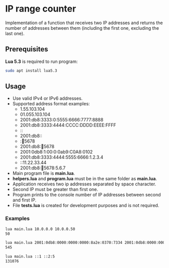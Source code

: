 # IP range counter

Implementation of a function that receives two IP addresses and returns the number of addresses between them (including the first one, excluding the last one).

## Prerequisites

**Lua 5.3** is required to run program:

```bash
sudo apt install lua5.3
```

## Usage

- Use valid IPv4 or IPv6 addresses.
- Supported address format examples:
  - 1.55.103.104
  - 01.055.103.104
  - 2001:db8:3333:0:5555:6666:7777:8888
  - 2001:db8:3333:4444:CCCC:DDDD:EEEE:FFFF
  - ::
  - 2001:db8::
  - ::1234:5678
  - 2001:db8::1234:5678
  - 2001:0db8:1:00:0:0ab9:C0A8:0102
  - 2001:db8:3333:4444:5555:6666:1.2.3.4
  - ::11.22.33.44
  - 2001:db8::1234:5678:5.6.7
- Main program file is **main.lua**.
- **helpers.lua** and **program.lua** must be in the same folder as **main.lua**.
- Application receives two ip addresses separated by space character.
- Second IP must be greater than first one.
- Program prints to the console number of IP addresses between second and first IP.
- File **tests.lua** is created for development purposes and is not required.

### Examples

```bash
lua main.lua 10.0.0.0 10.0.0.50
50
```

```bash
lua main.lua 2001:0db8:0000:0000:0000:8a2e:0370:7334 2001:0db8:0000:0000:0000:8a2e:0370:7555
545
```

```bash
lua main.lua ::1 ::2:5
131076
```
